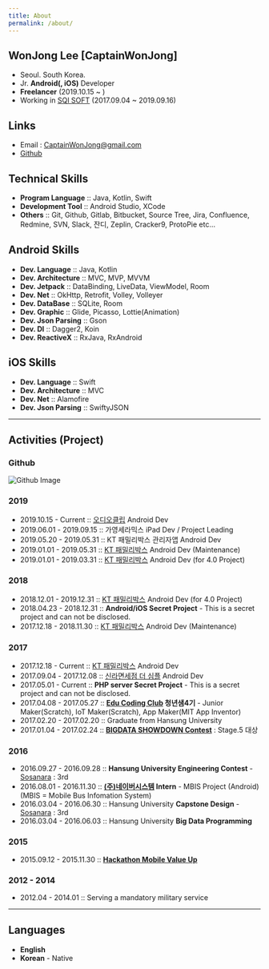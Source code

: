 ```yaml
---
title: About
permalink: /about/
---
```


## WonJong Lee [CaptainWonJong]
- Seoul. South Korea.
- Jr. **Android(, iOS)** Developer
- **Freelancer** (2019.10.15 ~ )
- Working in [SQI SOFT](http://www.sqisoft.com) (2017.09.04 ~ 2019.09.16)

## Links
- Email : CaptainWonJong@gmail.com
- [Github](https://github.com/CaptainWonJong)

## Technical Skills
- **Program Language** :: Java, Kotlin, Swift
- **Development Tool** :: Android Studio, XCode
- **Others** :: Git, Github, Gitlab, Bitbucket, Source Tree, Jira, Confluence, Redmine, SVN, Slack, 잔디, Zeplin, Cracker9, ProtoPie etc...

## Android Skills  

- **Dev. Language** :: Java, Kotlin  
- **Dev. Architecture** :: MVC, MVP, MVVM  
- **Dev. Jetpack** :: DataBinding, LiveData, ViewModel, Room  
- **Dev. Net** :: OkHttp, Retrofit, Volley, Volleyer  
- **Dev. DataBase** :: SQLite, Room  
- **Dev. Graphic** :: Glide, Picasso, Lottie(Animation)    
- **Dev. Json Parsing** :: Gson  
- **Dev. DI** :: Dagger2, Koin  
- **Dev. ReactiveX** :: RxJava, RxAndroid  

## iOS Skills  

- **Dev. Language** :: Swift  
- **Dev. Architecture** :: MVC  
- **Dev. Net** :: Alamofire  
- **Dev. Json Parsing** :: SwiftyJSON  

-------

## Activities (Project)
### Github
![Github Image](https://ghchart.rshah.org/CaptainWonJong)
### 2019
- 2019.10.15 - Current :: [오디오클립](https://play.google.com/store/apps/details?id=com.naver.naveraudio&hl=ko) Android Dev
- 2019.06.01 - 2019.09.15 :: 가영세라믹스 iPad Dev / Project Leading
- 2019.05.20 - 2019.05.31 :: KT 패밀리박스 관리자앱 Android Dev
- 2019.01.01 - 2019.05.31 :: [KT 패밀리박스](https://play.google.com/store/apps/details?id=com.kt.ollehfamilybox) Android Dev (Maintenance)  
- 2019.01.01 - 2019.03.31 :: [KT 패밀리박스](https://play.google.com/store/apps/details?id=com.kt.ollehfamilybox) Android Dev (for 4.0 Project)  

### 2018
- 2018.12.01 - 2019.12.31 :: [KT 패밀리박스](https://play.google.com/store/apps/details?id=com.kt.ollehfamilybox) Android Dev (for 4.0 Project)  
- 2018.04.23 - 2018.12.31 :: **Android/iOS Secret Project** - This is a secret project and can not be disclosed.  
- 2017.12.18 - 2018.11.30 :: [KT 패밀리박스](https://play.google.com/store/apps/details?id=com.kt.ollehfamilybox) Android Dev (Maintenance)  

### 2017
- 2017.12.18 - Current :: [KT 패밀리박스](https://play.google.com/store/apps/details?id=com.kt.ollehfamilybox) Android Dev
- 2017.09.04 - 2017.12.08 :: [신라면세점 더 심플](https://play.google.com/store/apps/details?id=com.shilladfs.silverdfs) Android Dev
- 2017.05.01 - Current :: **PHP server Secret Project** - This is a secret project and can not be disclosed.
- 2017.04.08 - 2017.05.27 :: **[Edu Coding Club](http://codingclubs.org/) 청년샘4기** - Junior Maker(Scratch), IoT Maker(Scratch), App Maker(MIT App Inventor) 
- 2017.02.20 - 2017.02.20 :: Graduate from Hansung University
- 2017.01.04 - 2017.02.24 :: **[BIGDATA SHOWDOWN Contest](https://www.facebook.com/events/1110908069018193/)** : Stage.5 대상

### 2016
- 2016.09.27 - 2016.09.28 :: **Hansung University Engineering Contest** - [Sosanara](https://github.com/sosanara) : 3rd
- 2016.08.01 - 2016.11.30 :: **[(주)네이버시스템](http://www.neighbor21.co.kr/) Intern** - MBIS Project (Android) (MBIS = Mobile Bus Infomation System)
- 2016.03.04 - 2016.06.30 :: Hansung University **Capstone Design** - [Sosanara](https://github.com/sosanara) : 3rd
- 2016.03.04 - 2016.06.03 :: Hansung University **Big Data Programming**

### 2015
- 2015.09.12 - 2015.11.30 :: **[Hackathon Mobile Value Up](https://moibavalueup.modoo.at/)**

### 2012 - 2014
- 2012.04 - 2014.01 :: Serving a mandatory military service

-------

## Languages
- **English**
- **Korean** - Native
